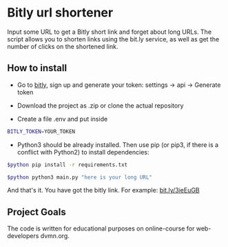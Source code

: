 # Bitly url shortener

Input some URL to get a Bitly short link and forget about long URLs. 
The script allows you to shorten links using the bit.ly service, as well as get the number of clicks on the shortened link.

## How to install

- Go to [bitly](https://bitly.com), sign up and generate your token: settings -> api -> Generate token

- Download the project as .zip or clone the actual repository 

- Create a file .env and put inside 
```bash
BITLY_TOKEN=YOUR_TOKEN
```
- Python3 should be already installed. Then use pip (or pip3, if there is a conflict with Python2) to install dependencies:

```bash
$python pip install -r requirements.txt
```

```bash
$python python3 main.py "here is your long URL"
```

And that's it. You have got the bitly link. For example: [bit.ly/3ieEuGB](https://bit.ly/3ieEuGB)

## Project Goals

The code is written for educational purposes on online-course for web-developers dvmn.org.